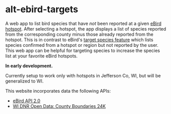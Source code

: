 # alt-ebird-targets

A web app to list bird species that have *not* been reported at a given
[eBird](https://ebird.org/home) [hotspot](https://ebird.org/hotspots).
After selecting a hotspot, the app displays a list of species reported from the
corresponding county minus those already reported from the hotspot.
This is in contrast to eBird's
[target species feature](https://ebird.org/targets) which lists species
confirmed from a hotspot or region but not reported by the user.
This web app can be helpful for targeting species to increase the species list
at your favorite eBird hotspots.

**In early development.**

Currently setup to work only with hotspots in Jefferson Co, WI, but will be
generalized to WI.

This website incorporates data the following APIs:

* [eBird API 2.0](https://documenter.getpostman.com/view/664302/S1ENwy59)
* [WI DNR Open Data: County Boundaries 24K](https://data-wi-dnr.opendata.arcgis.com/datasets/wi-dnr::county-boundaries-24k/about)

